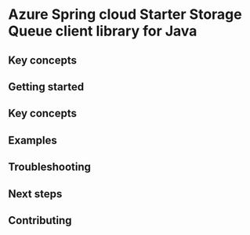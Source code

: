 # Azure Spring cloud Starter Storage Queue client library for Java

## Key concepts
## Getting started
## Key concepts
## Examples
## Troubleshooting
## Next steps
## Contributing
